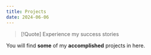 ```yaml
---
title: Projects
date: 2024-06-06
---
```

> [!Quote] Experience my success stories

You will find **some** of my **accomplished** projects in here.